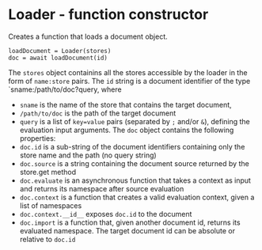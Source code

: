 Loader - function constructor
============================================================================
Creates a function that loads a document object.
```
loadDocument = Loader(stores)
doc = await loadDocument(id)
```

The `stores` object containins all the stores accessible by the loader
in the form of `name:store` pairs.
The `id` string is a document identifier of the type 
`sname:/path/to/doc?query, where 
- `sname` is the name of the store that contains the target document,
- `/path/to/doc` is the path of the target document 
- `query` is a list of `key=value` pairs (separated by `;` and/or `&`), 
  defining the evaluation input arguments.
The `doc` object contains the following properties:
- `doc.id` is a sub-string of the document identifiers containing only
  the store name and the path (no query string)
- `doc.source` is a string containing the document source returned by the
  store.get method
- `doc.evaluate` is an asynchronous function that takes a context as input 
  and returns its namespace after source evaluation
- `doc.context` is a function that creates a valid evaluation context,
  given a list of namespaces
- `doc.context.__id__` exposes `doc.id` to the document 
- `doc.import` is a function that, given another document id, returns
  its evaluated namespace. The target document id can be absolute or
  relative to `doc.id`
  

